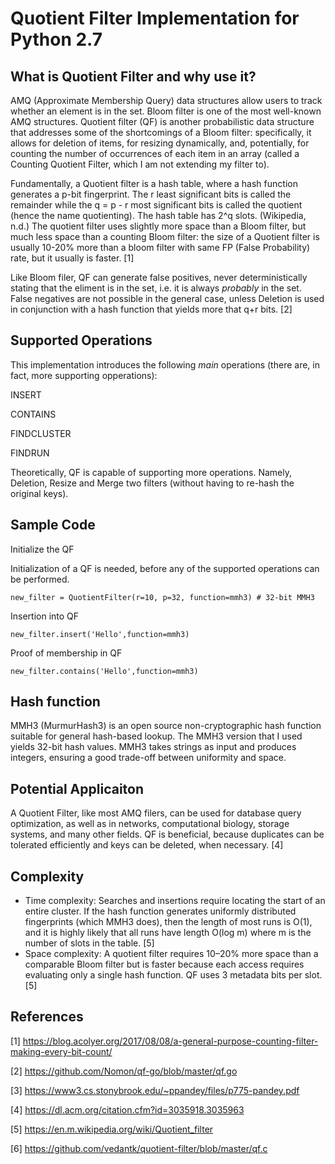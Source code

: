 # Quotient Filter Implementation for Python 2.7

##  What is Quotient Filter and why use it?

AMQ (Approximate Membership Query) data structures allow users to track whether an element is in the set. Bloom filter is one of the most well-known AMQ structures. Quotient filter (QF) is another probabilistic data structure that addresses some of the shortcomings of a Bloom filter: specifically, it allows for deletion of items, for resizing dynamically, and, potentially, for counting the number of occurrences of each item in an array (called a Counting Quotient Filter, which I am not extending my filter to). 

Fundamentally, a Quotient filter is a hash table, where a hash function generates a p-bit fingerprint. The r least significant bits is called the remainder while the q = p - r most significant bits is called the quotient (hence the name quotienting). The hash table has 2^q slots. (Wikipedia, n.d.) The quotient filter uses slightly more space than a Bloom filter, but much less space than a counting Bloom filter: the size of a Quotient filter is usually 10-20% more than a bloom filter with same FP (False Probability) rate, but it usually is faster. [1]

Like Bloom filer, QF can generate false positives, never deterministically stating that the eliment is in the set, i.e. it is always *probably* in the set. False negatives are not possible in the general case, unless Deletion is used in conjunction with a hash function that yields more that q+r bits. [2]

##  Supported Operations

This implementation introduces the following *main* operations (there are, in fact, more supporting opperations):

INSERT

CONTAINS

FINDCLUSTER

FINDRUN

Theoretically, QF is capable of supporting more operations. Namely, Deletion, Resize and Merge two filters (without having to re-hash the original keys).


##  Sample Code

Initialize the QF

Initialization of a QF is needed, before any of the supported operations can be performed.

```
new_filter = QuotientFilter(r=10, p=32, function=mmh3) # 32-bit MMH3
```

Insertion into QF

```
new_filter.insert('Hello',function=mmh3)
```

Proof of membership in QF

```
new_filter.contains('Hello',function=mmh3)
```

##  Hash function

MMH3 (MurmurHash3) is an open source non-cryptographic hash function suitable for general hash-based lookup. The MMH3 version that I used yields 32-bit hash values. MMH3 takes strings as input and produces integers, ensuring a good trade-off between uniformity and space.

##  Potential Applicaiton

A Quotient Filter, like most AMQ filers, can be used for database query optimization, as well as in networks, computational biology, storage systems, and many other fields. QF is beneficial, because duplicates can be tolerated efficiently and keys can be deleted, when necessary. [4]

##  Complexity 
- Time complexity: Searches and insertions require locating the start of an entire cluster. If the hash function generates uniformly distributed fingerprints (which MMH3 does), then the length of most runs is O(1), and it is highly likely that all runs have length O(log m) where m is the number of slots in the table. [5]
- Space complexity: A quotient filter requires 10–20% more space than a comparable Bloom filter but is faster because each access requires evaluating only a single hash function. QF uses 3 metadata bits per slot.[5]

##  References

[1] https://blog.acolyer.org/2017/08/08/a-general-purpose-counting-filter-making-every-bit-count/

[2] https://github.com/Nomon/qf-go/blob/master/qf.go

[3] https://www3.cs.stonybrook.edu/~ppandey/files/p775-pandey.pdf

[4] https://dl.acm.org/citation.cfm?id=3035918.3035963

[5] https://en.m.wikipedia.org/wiki/Quotient_filter

[6] https://github.com/vedantk/quotient-filter/blob/master/qf.c
